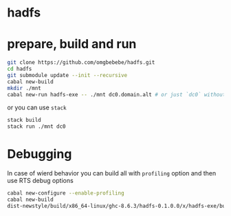 # hadfs

# prepare, build and run
```sh
git clone https://github.com/omgbebebe/hadfs.git
cd hadfs
git submodule update --init --recursive
cabal new-build
mkdir ./mnt
cabal new-run hadfs-exe -- ./mnt dc0.domain.alt # or just `dc0` without domain
```

or you can use `stack`

```sh
stack build
stack run ./mnt dc0
```

# Debugging
In case of wierd behavior you can build all with `profiling` option and then use RTS debug options
```sh
cabal new-configure --enable-profiling
cabal new-build
dist-newstyle/build/x86_64-linux/ghc-8.6.3/hadfs-0.1.0.0/x/hadfs-exe/build/hadfs-exe/hadfs-exe ./mnt dc0 +RTS -xc
```
